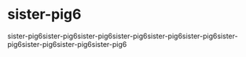 # sister-pig6
sister-pig6sister-pig6sister-pig6sister-pig6sister-pig6sister-pig6sister-pig6sister-pig6sister-pig6sister-pig6
